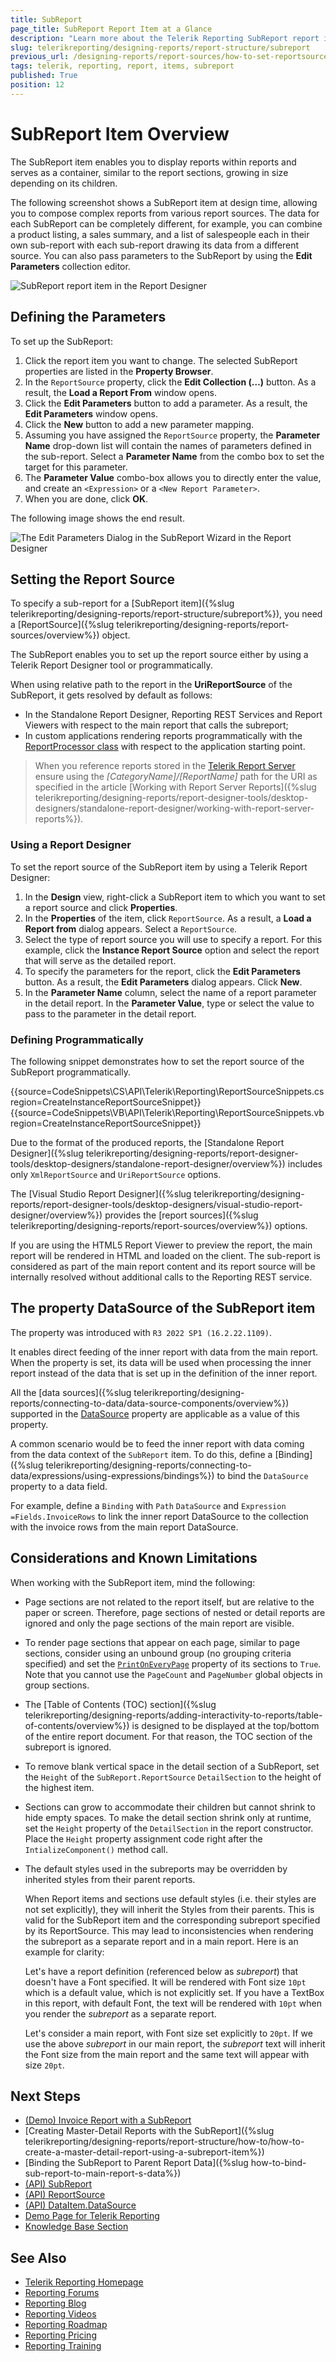 ```yaml
---
title: SubReport
page_title: SubReport Report Item at a Glance
description: "Learn more about the Telerik Reporting SubReport report item, how to set its report source with the needed parameter values, and how to pass data from the main report."
slug: telerikreporting/designing-reports/report-structure/subreport
previous_url: /designing-reports/report-sources/how-to-set-reportsource-for-subreport, /report-items-sub-report, /report-sources-subreport
tags: telerik, reporting, report, items, subreport
published: True
position: 12
---
```


# SubReport Item Overview

The SubReport item enables you to display reports within reports and serves as a container, similar to the report sections, growing in size depending on its children.

The following screenshot shows a SubReport item at design time, allowing you to compose complex reports from various report sources. The data for each SubReport can be completely different, for example, you can combine a product listing, a sales summary, and a list of salespeople each in their own sub-report with each sub-report drawing its data from a different source. You can also pass parameters to the SubReport by using the **Edit Parameters** collection editor.

![SubReport report item in the Report Designer](images/Subreport.png)

## Defining the Parameters

To set up the SubReport:

1. Click the report item you want to change. The selected SubReport properties are listed in the __Property Browser__.
1. In the `ReportSource` property, click the __Edit Collection (…)__ button. As a result, the __Load a Report From__ window opens.
1. Click the __Edit Parameters__ button to add a parameter. As a result, the __Edit Parameters__ window opens.
1. Click the __New__ button to add a new parameter mapping.
1. Assuming you have assigned the `ReportSource` property, the __Parameter Name__ drop-down list will contain the names of parameters defined in the sub-report. Select a __Parameter Name__ from the combo box to set the target for this parameter.
1. The __Parameter Value__ combo-box allows you to directly enter the value, and create an `<Expression>` or a `<New Report Parameter>`.
1. When you are done, click __OK__.

The following image shows the end result.

![The Edit Parameters Dialog in the SubReport Wizard in the Report Designer](images/DesignSubReport001.png)

## Setting the Report Source

To specify a sub-report for a [SubReport item]({%slug telerikreporting/designing-reports/report-structure/subreport%}), you need a [ReportSource]({%slug telerikreporting/designing-reports/report-sources/overview%}) object.

The SubReport enables you to set up the report source either by using a Telerik Report Designer tool or programmatically.

When using relative path to the report in the __UriReportSource__ of the SubReport, it gets resolved by default as follows:

* In the Standalone Report Designer, Reporting REST Services and Report Viewers with respect to the main report that calls the subreport;
* In custom applications rendering reports programmatically with the [ReportProcessor class](/api/telerik.reporting.processing.reportprocessor) with respect to the application starting point.

> When you reference reports stored in the [Telerik Report Server](https://docs.telerik.com/report-server/introduction) ensure using the *[CategoryName]/[ReportName]* path for the URI as specified in the article [Working with Report Server Reports]({%slug telerikreporting/designing-reports/report-designer-tools/desktop-designers/standalone-report-designer/working-with-report-server-reports%}).

### Using a Report Designer

To set the report source of the SubReport item by using a Telerik Report Designer:

1. In the **Design** view, right-click a SubReport item to which you want to set a report source and click __Properties__.
1. In the __Properties__ of the item, click `ReportSource`. As a result, a **Load a Report from** dialog appears. Select a `ReportSource`.
1. Select the type of report source you will use to specify a report. For this example, click the __Instance Report Source__ option and select the report that will serve as the detailed report.
1. To specify the parameters for the report, click the __Edit Parameters__ button. As a result, the __Edit Parameters__ dialog appears. Click __New__.
1. In the __Parameter Name__ column, select the name of a report parameter in the detail report. In the __Parameter Value__, type or select the value to pass to the parameter in the detail report.

### Defining Programmatically

The following snippet demonstrates how to set the report source of the SubReport programmatically.

{{source=CodeSnippets\CS\API\Telerik\Reporting\ReportSourceSnippets.cs region=CreateInstanceReportSourceSnippet}}
{{source=CodeSnippets\VB\API\Telerik\Reporting\ReportSourceSnippets.vb region=CreateInstanceReportSourceSnippet}}

Due to the format of the produced reports, the [Standalone Report Designer]({%slug telerikreporting/designing-reports/report-designer-tools/desktop-designers/standalone-report-designer/overview%}) includes only `XmlReportSource` and `UriReportSource` options.

The [Visual Studio Report Designer]({%slug telerikreporting/designing-reports/report-designer-tools/desktop-designers/visual-studio-report-designer/overview%}) provides the [report sources]({%slug telerikreporting/designing-reports/report-sources/overview%}) options.

If you are using the HTML5 Report Viewer to preview the report, the main report will be rendered in HTML and loaded on the client. The sub-report is considered as part of the main report content and its report source will be internally resolved without additional calls to the Reporting REST service.

## The property DataSource of the SubReport item

The property was introduced with `R3 2022 SP1 (16.2.22.1109)`.

It enables direct feeding of the inner report with data from the main report. When the property is set, its data will be used when processing the inner report instead of the data that is set up in the definition of the inner report.

All the [data sources]({%slug telerikreporting/designing-reports/connecting-to-data/data-source-components/overview%}) supported in the [DataSource](/api/Telerik.Reporting.DataItem.html#Telerik_Reporting_DataItem_DataSource) property are applicable as a value of this property.

A common scenario would be to feed the inner report with data coming from the data context of the `SubReport` item. To do this, define a [Binding]({%slug telerikreporting/designing-reports/connecting-to-data/expressions/using-expressions/bindings%}) to bind the `DataSource` property to a data field.

For example, define a `Binding` with `Path` `DataSource` and `Expression` `=Fields.InvoiceRows` to link the inner report DataSource to the collection with the invoice rows from the main report DataSource.

## Considerations and Known Limitations

When working with the SubReport item, mind the following:

* Page sections are not related to the report itself, but are relative to the paper or screen. Therefore, page sections of nested or detail reports are ignored and only the page sections of the main report are visible.
* To render page sections that appear on each page, similar to page sections, consider using an unbound group (no grouping criteria specified) and set the [`PrintOnEveryPage`](/api/Telerik.Reporting.GroupSection#Telerik_Reporting_GroupSection_PrintOnEveryPage) property of its sections to `True`. Note that you cannot use the `PageCount` and `PageNumber` global objects in group sections.
* The [Table of Contents (TOC) section]({%slug telerikreporting/designing-reports/adding-interactivity-to-reports/table-of-contents/overview%}) is designed to be displayed at the top/bottom of the entire report document. For that reason, the TOC section of the subreport is ignored.
* To remove blank vertical space in the detail section of a SubReport, set the `Height` of the `SubReport.ReportSource` `DetailSection` to the height of the highest item.
* Sections can grow to accommodate their children but cannot shrink to hide empty spaces. To make the detail section shrink only at runtime, set the `Height` property of the `DetailSection` in the report constructor. Place the `Height` property assignment code right after the `IntializeComponent()` method call.
* The default styles used in the subreports may be overridden by inherited styles from their parent reports.

	When Report items and sections use default styles (i.e. their styles are not set explicitly), they will inherit the Styles from their parents. This is valid for the SubReport item and the corresponding subreport specified by its ReportSource. This may lead to inconsistencies when rendering the subreport as a separate report and in a main report. Here is an example for clarity:

	Let's have a report definition (referenced below as _subreport_) that doesn't have a Font specified. It will be rendered with Font size `10pt` which is a default value, which is not explicitly set. If you have a TextBox in this report, with default Font, the text will be rendered with `10pt` when you render the _subreport_ as a separate report.

	Let's consider a main report, with Font size set explicitly to `20pt`. If we use the above _subreport_ in our main report, the _subreport_ text will inherit the Font size from the main report and the same text will appear with size `20pt`.

## Next Steps

* [(Demo) Invoice Report with a SubReport](https://demos.telerik.com/reporting/invoice)
* [Creating Master-Detail Reports with the SubReport]({%slug telerikreporting/designing-reports/report-structure/how-to/how-to-create-a-master-detail-report-using-a-subreport-item%})
* [Binding the SubReport to Parent Report Data]({%slug how-to-bind-sub-report-to-main-report-s-data%})
* [(API) SubReport](/api/Telerik.Reporting.SubReport)
* [(API) ReportSource](/api/Telerik.Reporting.SubReport#Telerik_Reporting_SubReport_ReportSource)
* [(API) DataItem.DataSource](/api/Telerik.Reporting.DataItem.html#Telerik_Reporting_DataItem_DataSource)
* [Demo Page for Telerik Reporting](https://demos.telerik.com/reporting)
* [Knowledge Base Section](/knowledge-base)

## See Also

* [Telerik Reporting Homepage](https://www.telerik.com/products/reporting)
* [Reporting Forums](https://www.telerik.com/forums/reporting)
* [Reporting Blog](https://www.telerik.com/blogs/tag/reporting)
* [Reporting Videos](https://www.telerik.com/videos/reporting)
* [Reporting Roadmap](https://www.telerik.com/support/whats-new/reporting/roadmap)
* [Reporting Pricing](https://www.telerik.com/purchase/individual/reporting)
* [Reporting Training](https://learn.telerik.com/learn/course/external/view/elearning/19/reporting-report-server-training)

